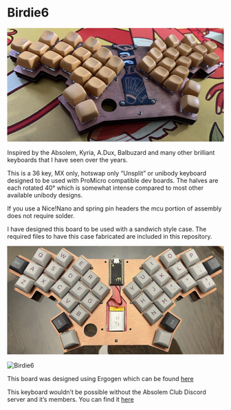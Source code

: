 # Birdie6
![Birdie6](/Images/butter6.jpeg)

Inspired by the Absolem, Kyria, A.Dux, Balbuzard and many other brilliant keyboards that I have seen over the years.

This is a 36 key, MX only, hotswap only “Unsplit” or unibody keyboard designed to be used with ProMicro compatible dev boards. The halves are each rotated 40° which is somewhat intense compared to most other available unibody designs.

If you use a Nice!Nano and spring pin headers the mcu portion of assembly does not require solder. 

I have designed this board to be used with a sandwich style case. The required files to have this case fabricated are included in this repository.

![Birdie6](/Images/bare6.jpg)

![Birdie6](/Images/birdie6pcb.jpeg)

This board was designed using Ergogen which can be found [here](https://ergogen.xyz)

This keyboard wouldn’t be possible without the Absolem Club Discord server and it’s members. You can find it [here](https://discord.gg/EEDZyyrxMy)
